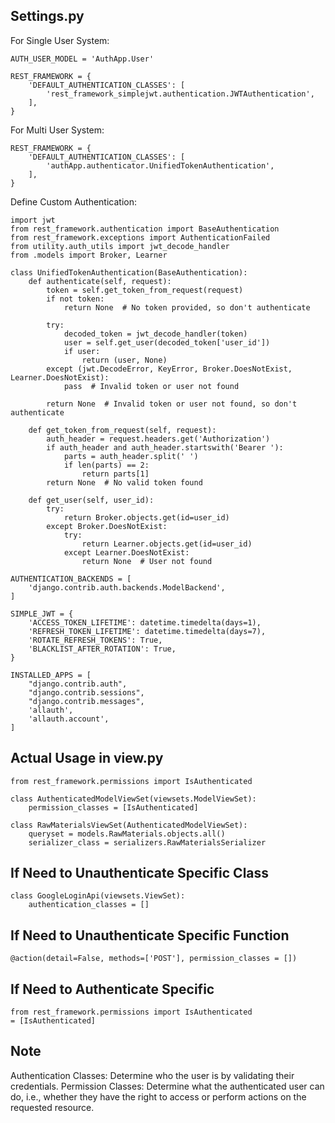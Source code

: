 ## Settings.py
For Single User System:
```
AUTH_USER_MODEL = 'AuthApp.User'

REST_FRAMEWORK = {
    'DEFAULT_AUTHENTICATION_CLASSES': [
        'rest_framework_simplejwt.authentication.JWTAuthentication',
    ],
}
```
For Multi User System:
```
REST_FRAMEWORK = {
    'DEFAULT_AUTHENTICATION_CLASSES': [
        'authApp.authenticator.UnifiedTokenAuthentication',
    ],
}
```
Define Custom Authentication:
```
import jwt
from rest_framework.authentication import BaseAuthentication
from rest_framework.exceptions import AuthenticationFailed
from utility.auth_utils import jwt_decode_handler
from .models import Broker, Learner

class UnifiedTokenAuthentication(BaseAuthentication):
    def authenticate(self, request):
        token = self.get_token_from_request(request)
        if not token:
            return None  # No token provided, so don't authenticate

        try:
            decoded_token = jwt_decode_handler(token)
            user = self.get_user(decoded_token['user_id'])
            if user:
                return (user, None)
        except (jwt.DecodeError, KeyError, Broker.DoesNotExist, Learner.DoesNotExist):
            pass  # Invalid token or user not found

        return None  # Invalid token or user not found, so don't authenticate

    def get_token_from_request(self, request):
        auth_header = request.headers.get('Authorization')
        if auth_header and auth_header.startswith('Bearer '):
            parts = auth_header.split(' ')
            if len(parts) == 2:
                return parts[1]
        return None  # No valid token found

    def get_user(self, user_id):
        try:
            return Broker.objects.get(id=user_id)
        except Broker.DoesNotExist:
            try:
                return Learner.objects.get(id=user_id)
            except Learner.DoesNotExist:
                return None  # User not found
```

```
AUTHENTICATION_BACKENDS = [
    'django.contrib.auth.backends.ModelBackend',
]

SIMPLE_JWT = {
    'ACCESS_TOKEN_LIFETIME': datetime.timedelta(days=1),
    'REFRESH_TOKEN_LIFETIME': datetime.timedelta(days=7),
    'ROTATE_REFRESH_TOKENS': True,
    'BLACKLIST_AFTER_ROTATION': True,
}

INSTALLED_APPS = [
    "django.contrib.auth",
    "django.contrib.sessions",
    "django.contrib.messages",
    'allauth',
    'allauth.account',
]
```
## Actual Usage in view.py
```
from rest_framework.permissions import IsAuthenticated

class AuthenticatedModelViewSet(viewsets.ModelViewSet):
    permission_classes = [IsAuthenticated]

class RawMaterialsViewSet(AuthenticatedModelViewSet):
    queryset = models.RawMaterials.objects.all()
    serializer_class = serializers.RawMaterialsSerializer
```
## If Need to Unauthenticate Specific Class
```
class GoogleLoginApi(viewsets.ViewSet):
    authentication_classes = []
```
## If Need to Unauthenticate Specific Function
```
@action(detail=False, methods=['POST'], permission_classes = [])
```
## If Need to Authenticate Specific
```
from rest_framework.permissions import IsAuthenticated
= [IsAuthenticated]
```
## Note
Authentication Classes: Determine who the user is by validating their credentials.
Permission Classes: Determine what the authenticated user can do, i.e., whether they have the right to access or perform actions on the requested resource.
